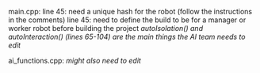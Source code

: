 main.cpp:
line 45: need a unique hash for the robot (follow the instructions in the comments)
line 45: need to define the build to be for a manager or worker robot before building the project
*autoIsolation() and autoInteraction() (lines 65-104) are the main things the AI team needs to edit*

ai_functions.cpp:
*might also need to edit*